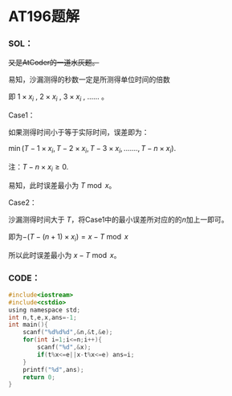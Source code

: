 # AT196题解

### SOL：
~~又是AtCoder的一道水灰题。~~

易知，沙漏测得的秒数一定是所测得单位时间的倍数

即 $1 \times x_{i}$ , $2 \times x_{i}$ , $3 \times x_{i}$ , …… 。

Case1：

如果测得时间小于等于实际时间，误差即为：

$\min(T-1 \times x_{i},T-2 \times x_{i},T-3 \times x_{i},.......,T- n \times x_{i})$.

注：$T-n \times x_{i} \ge 0$. 

易知，此时误差最小为 $T \bmod x$。

Case2：

沙漏测得时间大于 $T$，将Case1中的最小误差所对应的的$n$加上一即可。

即为$-(T-(n+1) \times x_{i}) = x-T \bmod x$

所以此时误差最小为 $x-T \bmod x$。

### CODE：
```c
#include<iostream>
#include<cstdio>
using namespace std;
int n,t,e,x,ans=-1;
int main(){
	scanf("%d%d%d",&n,&t,&e);
	for(int i=1;i<=n;i++){
		scanf("%d",&x);
		if(t%x<=e||x-t%x<=e) ans=i;
	}
	printf("%d",ans);
	return 0;
}


```
